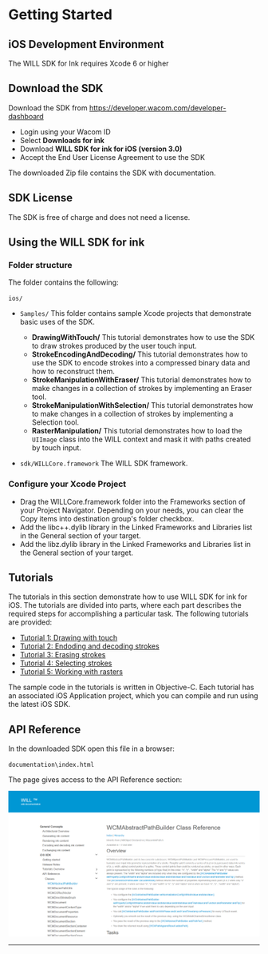 # Getting Started 

## iOS Development Environment

The WILL SDK for Ink requires Xcode 6 or higher

## Download the SDK

Download the SDK from https://developer.wacom.com/developer-dashboard

* Login using your Wacom ID
* Select **Downloads for ink**
* Download **WILL SDK for ink for iOS (version 3.0)**
* Accept the End User License Agreement to use the SDK

The downloaded Zip file contains the SDK with documentation.

## SDK License

The SDK is free of charge and does not need a license.

## Using the WILL SDK for ink

### Folder structure
The folder contains the following:

`ios/`
* `Samples/` This folder contains sample Xcode projects that demonstrate basic uses of the SDK. 

  * **DrawingWithTouch/** This tutorial demonstrates how to use the SDK to draw strokes produced by the user touch input.
  * **StrokeEncodingAndDecoding/** This tutorial demonstrates how to use the SDK to encode strokes into a compressed binary data and how to reconstruct them.
  * **StrokeManipulationWithEraser/** This tutorial demonstrates how to make changes in a collection of strokes by implementing an Eraser tool.
  * **StrokeManipulationWithSelection/** This tutorial demonstrates how to make changes in a collection of strokes by implementing a Selection tool.
  * **RasterManipulation/** This tutorial demonstrates how to load the `UIImage` class into the WILL context and mask it with paths created by touch input.

* `sdk/WILLCore.framework` The WILL SDK framework.

### Configure your Xcode Project

* Drag the WILLCore.framework folder into the Frameworks section of your Project Navigator. Depending on your needs, you can clear the Copy items into destination group's folder checkbox.
* Add the libc++.dylib library in the Linked Frameworks and Libraries list in the General section of your target.
* Add the libz.dylib library in the Linked Frameworks and Libraries list in the General section of your target.


## Tutorials

The tutorials in this section demonstrate how to use WILL SDK for ink for iOS. 
The tutorials are divided into parts, where each part describes the required steps for accomplishing a particular task. 
The following tutorials are provided:

* [Tutorial 1: Drawing with touch](samples/DrawingWithTouch/README.md)
* [Tutorial 2: Endoding and decoding strokes](samples/StrokeEncodingAndDecoding/README.md)
* [Tutorial 3: Erasing strokes](samples/StrokeManipulationWithEraser/README.md)
* [Tutorial 4: Selecting strokes](samples/StrokeManipulationWithSelection/README.md)
* [Tutorial 5: Working with rasters](samples/RasterManipulation/README.md)

The sample code in the tutorials is written in Objective-C.
Each tutorial has an associated iOS Application project, which you can compile and run using the latest iOS SDK.

## API Reference

In the downloaded SDK open this file in a browser:

`documentation\index.html`

The page gives access to the API Reference section:

![WILL-Ink-API](media/API.png)

---
